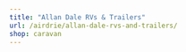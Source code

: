 ```yaml
---
title: "Allan Dale RVs & Trailers"
url: /airdrie/allan-dale-rvs-and-trailers/
shop: caravan
---
```

